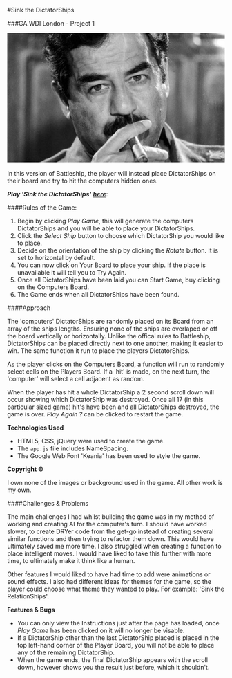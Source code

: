 #Sink the DictatorShips

###GA WDI London - Project 1

![Image](https://github.com/AliceMarshall/project-1/blob/master/images/Saddam.jpg?raw=true)

In this version of Battleship, the player will instead place DictatorShips on their board and try to hit the computers hidden ones.

***Play 'Sink the DictatorShips'*** [***here***](https://secure-beyond-16634.herokuapp.com/):

####Rules of the Game:

1. Begin by clicking *Play Game*, this will generate the computers DictatorShips and you will be able to place your DictatorShips.
2. Click the *Select Ship* button to choose which DictatorShip you would like to place.
3. Decide on the orientation of the ship by clicking the *Rotate* button. It is set to horizontal by default. 
4. You can now click on Your Board to place your ship. If the place is unavailable it will tell you to Try Again.
5. Once all DictatorShips have been laid you can Start Game, buy clicking on the Computers Board.
6. The Game ends when all DictatorShips have been found.

####Approach

The 'computers' DictatorShips are randomly placed on its Board from an array of the ships lengths. Ensuring none of the ships are overlaped or off the board vertically or horizontally. Unlike the offical rules to Battleship, DictatorShips can be placed directly next to one another, making it easier to win. The same function it run to place the players DictatorShips.

As the player clicks on the Computers Board, a function will run to randomly select cells on the Players Board. If a 'hit' is made, on the next turn, the 'computer' will select a cell adjacent as random.

When the player has hit a whole DictatorShip a 2 second scroll down will occur showing which DictatorShip was destroyed. Once all 17 (in this particular sized game) hit's have been and all DictatorShips destroyed, the game is over. *Play Again ?* can be clicked to restart the game.


**Technologies Used**

- HTML5, CSS, jQuery were used to create the game.
- The ``app.js`` file includes NameSpacing.
- The Google Web Font 'Keania' has been used to style the game.

**Copyright &#169;**

I own none of the images or background used in the game. All other work is my own.

####Challenges & Problems

The main challenges I had whilst building the game was in my method of working and creating AI for the computer's turn. I should have worked slower, to create DRYer code from the get-go instead of creating several similar functions and then trying to refactor them down. This would have ultimately saved me more time. I also struggled when creating a function to place intelligent moves. I would have liked to take this further with more time, to ultimately make it think like a human.

Other features I would liked to have had time to add were animations or sound effects. I also had different ideas for themes for the game, so the player could choose what theme they wanted to play. For example: 'Sink the RelationShips'.

**Features & Bugs**

- You can only view the Instructions just after the page has loaded, once *Play Game* has been clicked on it will no longer be visable.
- If a DictatorShip other than the last DictatorShip placed is placed in the top left-hand corner of the Player Board, you will not be able to place any of the remaining DictatorShip.
- When the game ends, the final DictatorShip appears with the scroll down, however shows you the result just before, which it shouldn't.
